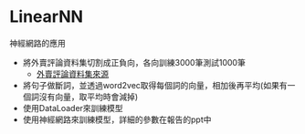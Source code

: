 # LinearNN
神經網路的應用

* 將外賣評論資料集切割成正負向，各向訓練3000筆測試1000筆
  * [外賣評論資料集來源](https://github.com/SophonPlus/ChineseNlpCorpus/tree/master/datasets/waimai_10k)
* 將句子做斷詞，並透過word2vec取得每個詞的向量，相加後再平均(如果有一個詞沒有向量，取平均時會減掉)
* 使用DataLoader來訓練模型
* 使用神經網路來訓練模型，詳細的參數在報告的ppt中
